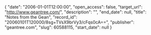 {
  "date": "2006-01-01T12:00:00", 
  "open_access": false, 
  "target_url": "http://www.geantree.com/", 
  "description": "", 
  "end_date": null, 
  "title": "Notes from the Gean", 
  "record_id": "20060101T120000/8sg+TVsX9brVy3/cFqs0cA==", 
  "publisher": "geantree.com", 
  "slug": 60588115, 
  "start_date": null
}


